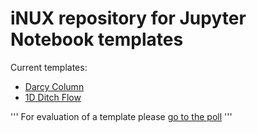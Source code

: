 # iNUX repository for Jupyter Notebook templates

Current templates:
- [Darcy Column](Darcy_Column.ipynb)
- [1D Ditch Flow](Ditch_Flow.ipynb)

'''
For evaluation of a template please [go to the poll](https://forms.gle/Knnn7TwssWNrNmPNA)
'''